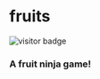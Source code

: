 # fruits

![visitor badge](https://visitor-badge.glitch.me/badge?page_id=somePythonProgrammer.fruits)

### A fruit ninja game!
